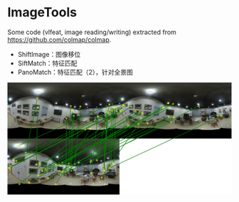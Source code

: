 # ImageTools

Some code (vlfeat, image reading/writing) extracted from <https://github.com/colmap/colmap>.

-   ShiftImage：图像移位
-   SiftMatch：特征匹配
-   PanoMatch：特征匹配（2），针对全景图

![](02_Matches.png)
